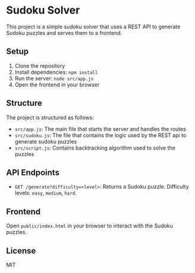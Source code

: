 # Sudoku Solver

This project is a simple sudoku solver that uses a REST API to generate Sudoku puzzles and serves them to a frontend.

## Setup

1. Clone the repository
2. Install dependencies: `npm install`
3. Run the server: `node src/app.js`
4. Open the frontend in your browser

## Structure
The project is structured as follows:
- `src/app.js`: The main file that starts the server and handles the routes
- `src/sudoku.js`: The file that contains the logic used by the REST api to generate sudoku puzzles
- `src/script.js`: Contains backtracking algorithm used to solve the puzzles


## API Endpoints

- `GET /generate?difficulty=<level>`: Returns a Sudoku puzzle. Difficulty levels: `easy`, `medium`, `hard`.

## Frontend

Open `public/index.html` in your browser to interact with the Sudoku puzzles.

## License

MIT

